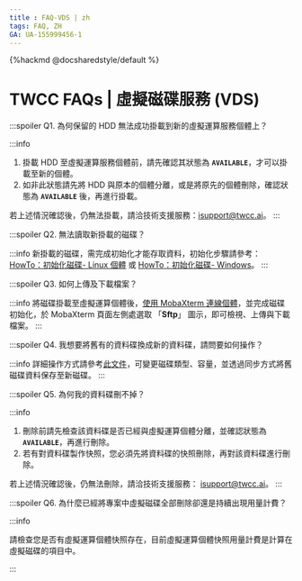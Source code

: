 ```yaml
---
title : FAQ-VDS | zh
tags: FAQ, ZH
GA: UA-155999456-1
---
```


{%hackmd @docsharedstyle/default %}

# TWCC FAQs | 虛擬磁碟服務 (VDS)

:::spoiler Q1. 為何保留的 HDD 無法成功掛載到新的虛擬運算服務個體上？

:::info

1. 掛載 HDD 至虛擬運算服務個體前，請先確認其狀態為 **`AVAILABLE`**，才可以掛載至新的個體。
2. 如非此狀態請先將 HDD 與原本的個體分離，或是將原先的個體刪除，確認狀態為 **`AVAILABLE`** 後，再進行掛載。

若上述情況確認後，仍無法掛載，請洽技術支援服務：isupport@twcc.ai。
:::

:::spoiler Q2. 無法讀取新掛載的磁碟？

:::info
新掛載的磁碟，需完成初始化才能存取資料，初始化步驟請參考：
[<ins>HowTo：初始化磁碟- Linux 個體</ins>](https://www.twcc.ai/doc?page=howto-bss-init-vol-linux) 或 [<ins>HowTo：初始化磁碟- Windows</ins>](https://www.twcc.ai/doc?page=howto-bss-init-vol-windows)。
:::

:::spoiler Q3. 如何上傳及下載檔案？

:::info
將磁碟掛載至虛擬運算個體後，[<ins>使用 MobaXterm 連線個體</ins>](https://www.twcc.ai/doc?page=vm#%E9%80%A3%E7%B7%9A%E8%99%9B%E6%93%AC%E9%81%8B%E7%AE%97%E5%80%8B%E9%AB%94)，並完成磁碟初始化，於 MobaXterm 頁面左側處選取 「**Sftp**」 圖示，即可檢視、上傳與下載檔案。
:::

:::spoiler Q4. 我想要將舊有的資料碟換成新的資料碟，請問要如何操作？

:::info
詳細操作方式請參考[<ins>此文件</ins>](https://man.twcc.ai/@twccdocs/howto-bss-replace-data-vol-zh)，可變更磁碟類型、容量，並透過同步方式將舊磁碟資料保存至新磁碟。
:::

:::spoiler Q5. 為何我的資料碟刪不掉？

:::info
1. 刪除前請先檢查該資料碟是否已經與虛擬運算個體分離，並確認狀態為 **`AVAILABLE`**，再進行刪除。
2. 若有對資料碟製作快照，您必須先將資料碟的快照刪除，再對該資料碟進行刪除。

若上述情況確認後，仍無法刪除，請洽技術支援服務： isupport@twcc.ai。
:::

:::spoiler Q6. 為什麼已經將專案中虛擬磁碟全部刪除卻還是持續出現用量計費？

:::info

請檢查您是否有虛擬運算個體快照存在，目前虛擬運算個體快照用量計費是計算在虛擬磁碟的項目中。

:::
